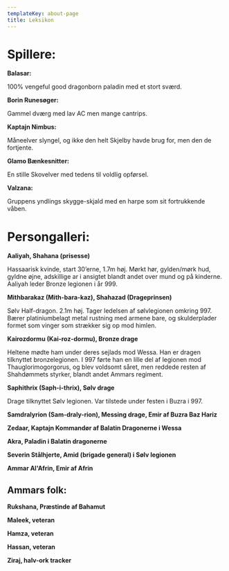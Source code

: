 ```yaml
---
templateKey: about-page
title: Leksikon
---
```

# Spillere:

**Balasar:**

100% vengeful good dragonborn paladin med et stort sværd.

**Borin Runesøger:**

Gammel dværg med lav AC men mange cantrips.

**Kaptajn Nimbus:**

Måneelver slyngel, og ikke den helt Skjelby havde brug for, men den de fortjente.

**Glamo Bænkesnitter:**

En stille Skovelver med tedens til voldlig opførsel.

**Valzana:**

Gruppens yndlings skygge-skjald med en harpe som sit fortrukkende våben.

# Persongalleri:

**Aaliyah, Shahana (prisesse)**

Hassaarisk kvinde, start 30’erne, 1.7m høj. Mørkt hør, gylden/mørk hud, gyldne øjne, adskillige ar i ansigtet blandt andet over mund og på kinderne. Aaliyah leder Bronze legionen i år 999.

**Mithbarakaz (Mith-bara-kaz), Shahazad (Drageprinsen)**

Sølv Half-dragon. 2.1m høj. Tager ledelsen af sølvlegionen omkring 997. Bærer platiniumbelagt metal rustning med armene bare, og skulderplader formet som vinger som strækker sig op mod himlen.

**Kairozdormu (Kai-roz-dormu), Bronze drage**

Heltene mødte ham under deres sejlads mod Wessa. Han er dragen tilknyttet bronzelegionen. I 997 førte han en lille del af legionen mod Thauglorimogorgorus, og blev voldsomt såret, men reddede resten af Shahdømmets styrker, blandt andet Ammars regiment.

**Saphithrix (Saph-i-thrix), Sølv drage**

Drage tilknyttet Sølv legionen. Var tilstede under festen i Buzra i 997.

**Samdralyrion (Sam-draly-rion), Messing drage, Emir af Buzra Baz Hariz**

**Zedaar, Kaptajn Kommandør af Balatin Dragonerne i Wessa**

**Akra, Paladin i Balatin dragonerne**

**Severin Stålhjerte, Amid (brigade general) i Sølv legionen**

**Ammar Al'Afrin, Emir af Afrin**

## Ammars folk:

**Rukshana, Præstinde af Bahamut**

**Maleek, veteran**

**Hamza, veteran**

**Hassan, veteran**

**Ziraj, halv-ork tracker**
